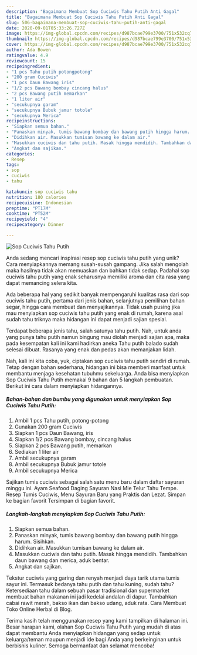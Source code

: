```yaml
---
description: "Bagaimana Membuat Sop Cuciwis Tahu Putih Anti Gagal"
title: "Bagaimana Membuat Sop Cuciwis Tahu Putih Anti Gagal"
slug: 506-bagaimana-membuat-sop-cuciwis-tahu-putih-anti-gagal
date: 2020-09-01T05:33:26.727Z
image: https://img-global.cpcdn.com/recipes/d987bcae799e3700/751x532cq70/sop-cuciwis-tahu-putih-foto-resep-utama.jpg
thumbnail: https://img-global.cpcdn.com/recipes/d987bcae799e3700/751x532cq70/sop-cuciwis-tahu-putih-foto-resep-utama.jpg
cover: https://img-global.cpcdn.com/recipes/d987bcae799e3700/751x532cq70/sop-cuciwis-tahu-putih-foto-resep-utama.jpg
author: Ada Bowen
ratingvalue: 4.9
reviewcount: 15
recipeingredient:
- "1 pcs Tahu putih potongpotong"
- "200 gram Cuciwis"
- "1 pcs Daun Bawang iris"
- "1/2 pcs Bawang bombay cincang halus"
- "2 pcs Bawang putih memarkan"
- "1 liter air"
- "secukupnya garam"
- "secukupnya Bubuk jamur totole"
- "secukupnya Merica"
recipeinstructions:
- "Siapkan semua bahan."
- "Panaskan minyak, tumis bawang bombay dan bawang putih hingga harum. Sisihkan."
- "Didihkan air. Masukkan tumisan bawang ke dalam air."
- "Masukkan cuciwis dan tahu putih. Masak hingga mendidih. Tambahkan daun bawang dan merica, aduk bentar."
- "Angkat dan sajikan."
categories:
- Resep
tags:
- sop
- cuciwis
- tahu

katakunci: sop cuciwis tahu 
nutrition: 180 calories
recipecuisine: Indonesian
preptime: "PT17M"
cooktime: "PT52M"
recipeyield: "4"
recipecategory: Dinner

---
```



![Sop Cuciwis Tahu Putih](https://img-global.cpcdn.com/recipes/d987bcae799e3700/751x532cq70/sop-cuciwis-tahu-putih-foto-resep-utama.jpg)

Anda sedang mencari inspirasi resep sop cuciwis tahu putih yang unik? Cara menyiapkannya memang susah-susah gampang. Jika salah mengolah maka hasilnya tidak akan memuaskan dan bahkan tidak sedap. Padahal sop cuciwis tahu putih yang enak seharusnya memiliki aroma dan cita rasa yang dapat memancing selera kita.

Ada beberapa hal yang sedikit banyak mempengaruhi kualitas rasa dari sop cuciwis tahu putih, pertama dari jenis bahan, selanjutnya pemilihan bahan segar, hingga cara membuat dan menyajikannya. Tidak usah pusing jika mau menyiapkan sop cuciwis tahu putih yang enak di rumah, karena asal sudah tahu triknya maka hidangan ini dapat menjadi sajian spesial.

Terdapat beberapa jenis tahu, salah satunya tahu putih. Nah, untuk anda yang punya tahu putih namun bingung mau diolah menjadi sajian apa, maka pada kesempatan kali ini kami hadirkan aneka Tahu putih balado sudah selesai dibuat. Rasanya yang enak dan pedas akan memanjakan lidah.


Nah, kali ini kita coba, yuk, ciptakan sop cuciwis tahu putih sendiri di rumah. Tetap dengan bahan sederhana, hidangan ini bisa memberi manfaat untuk membantu menjaga kesehatan tubuhmu sekeluarga. Anda bisa menyiapkan Sop Cuciwis Tahu Putih memakai 9 bahan dan 5 langkah pembuatan. Berikut ini cara dalam menyiapkan hidangannya.

<!--inarticleads1-->

##### Bahan-bahan dan bumbu yang digunakan untuk menyiapkan Sop Cuciwis Tahu Putih:

1. Ambil 1 pcs Tahu putih, potong-potong
1. Gunakan 200 gram Cuciwis
1. Siapkan 1 pcs Daun Bawang, iris
1. Siapkan 1/2 pcs Bawang bombay, cincang halus
1. Siapkan 2 pcs Bawang putih, memarkan
1. Sediakan 1 liter air
1. Ambil secukupnya garam
1. Ambil secukupnya Bubuk jamur totole
1. Ambil secukupnya Merica


Sajikan tumis cuciwis sebagai salah satu menu baru dalam daftar sayuran minggu ini. Ayam Seafood Daging Sayuran Nasi Mie Telur Tahu Tempe. Resep Tumis Cuciwis, Menu Sayuran Baru yang Praktis dan Lezat. Simpan ke bagian favorit Tersimpan di bagian favorit. 

<!--inarticleads2-->

##### Langkah-langkah menyiapkan Sop Cuciwis Tahu Putih:

1. Siapkan semua bahan.
1. Panaskan minyak, tumis bawang bombay dan bawang putih hingga harum. Sisihkan.
1. Didihkan air. Masukkan tumisan bawang ke dalam air.
1. Masukkan cuciwis dan tahu putih. Masak hingga mendidih. Tambahkan daun bawang dan merica, aduk bentar.
1. Angkat dan sajikan.


Tekstur cuciwis yang garing dan renyah menjadi daya tarik utama tumis sayur ini. Termasuk bedanya tahu putih dan tahu kuning, sudah tahu? Ketersediaan tahu dalam sebuah pasar tradisional dan supermarket membuat bahan makanan ini jadi kedelai andalan di dapur. Tambahkan cabai rawit merah, bakso ikan dan bakso udang, aduk rata. Cara Membuat Toko Online Herbal di Blog. 

Terima kasih telah menggunakan resep yang kami tampilkan di halaman ini. Besar harapan kami, olahan Sop Cuciwis Tahu Putih yang mudah di atas dapat membantu Anda menyiapkan hidangan yang sedap untuk keluarga/teman maupun menjadi ide bagi Anda yang berkeinginan untuk berbisnis kuliner. Semoga bermanfaat dan selamat mencoba!
